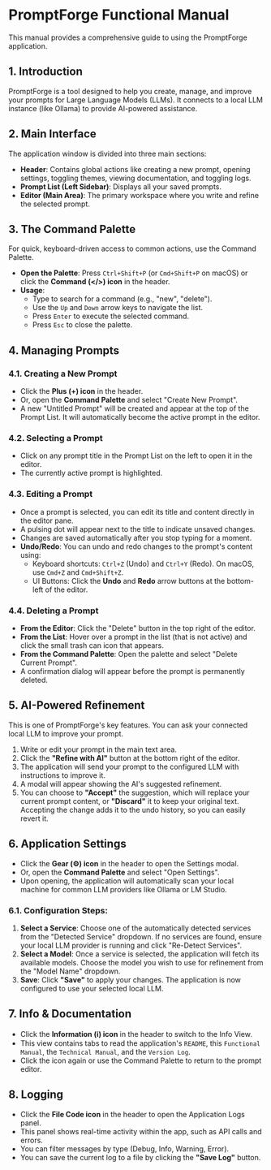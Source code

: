 # PromptForge Functional Manual

This manual provides a comprehensive guide to using the PromptForge application.

## 1. Introduction

PromptForge is a tool designed to help you create, manage, and improve your prompts for Large Language Models (LLMs). It connects to a local LLM instance (like Ollama) to provide AI-powered assistance.

## 2. Main Interface

The application window is divided into three main sections:

- **Header**: Contains global actions like creating a new prompt, opening settings, toggling themes, viewing documentation, and toggling logs.
- **Prompt List (Left Sidebar)**: Displays all your saved prompts.
- **Editor (Main Area)**: The primary workspace where you write and refine the selected prompt.

## 3. The Command Palette

For quick, keyboard-driven access to common actions, use the Command Palette.

- **Open the Palette**: Press `Ctrl+Shift+P` (or `Cmd+Shift+P` on macOS) or click the **Command (</>) icon** in the header.
- **Usage**:
    - Type to search for a command (e.g., "new", "delete").
    - Use the `Up` and `Down` arrow keys to navigate the list.
    - Press `Enter` to execute the selected command.
    - Press `Esc` to close the palette.

## 4. Managing Prompts

### 4.1. Creating a New Prompt

- Click the **Plus (+) icon** in the header.
- Or, open the **Command Palette** and select "Create New Prompt".
- A new "Untitled Prompt" will be created and appear at the top of the Prompt List. It will automatically become the active prompt in the editor.

### 4.2. Selecting a Prompt

- Click on any prompt title in the Prompt List on the left to open it in the editor.
- The currently active prompt is highlighted.

### 4.3. Editing a Prompt

- Once a prompt is selected, you can edit its title and content directly in the editor pane.
- A pulsing dot will appear next to the title to indicate unsaved changes.
- Changes are saved automatically after you stop typing for a moment.
- **Undo/Redo**: You can undo and redo changes to the prompt's content using:
    - Keyboard shortcuts: `Ctrl+Z` (Undo) and `Ctrl+Y` (Redo). On macOS, use `Cmd+Z` and `Cmd+Shift+Z`.
    - UI Buttons: Click the **Undo** and **Redo** arrow buttons at the bottom-left of the editor.

### 4.4. Deleting a Prompt

- **From the Editor**: Click the "Delete" button in the top right of the editor.
- **From the List**: Hover over a prompt in the list (that is not active) and click the small trash can icon that appears.
- **From the Command Palette**: Open the palette and select "Delete Current Prompt".
- A confirmation dialog will appear before the prompt is permanently deleted.

## 5. AI-Powered Refinement

This is one of PromptForge's key features. You can ask your connected local LLM to improve your prompt.

1.  Write or edit your prompt in the main text area.
2.  Click the **"Refine with AI"** button at the bottom right of the editor.
3.  The application will send your prompt to the configured LLM with instructions to improve it.
4.  A modal will appear showing the AI's suggested refinement.
5.  You can choose to **"Accept"** the suggestion, which will replace your current prompt content, or **"Discard"** it to keep your original text. Accepting the change adds it to the undo history, so you can easily revert it.

## 6. Application Settings

- Click the **Gear (⚙️) icon** in the header to open the Settings modal.
- Or, open the **Command Palette** and select "Open Settings".
- Upon opening, the application will automatically scan your local machine for common LLM providers like Ollama or LM Studio.

### 6.1. Configuration Steps:

1.  **Select a Service**: Choose one of the automatically detected services from the "Detected Service" dropdown. If no services are found, ensure your local LLM provider is running and click "Re-Detect Services".
2.  **Select a Model**: Once a service is selected, the application will fetch its available models. Choose the model you wish to use for refinement from the "Model Name" dropdown.
3.  **Save**: Click **"Save"** to apply your changes. The application is now configured to use your selected local LLM.

## 7. Info & Documentation

- Click the **Information (ℹ️) icon** in the header to switch to the Info View.
- This view contains tabs to read the application's `README`, this `Functional Manual`, the `Technical Manual`, and the `Version Log`.
- Click the icon again or use the Command Palette to return to the prompt editor.

## 8. Logging

- Click the **File Code icon** in the header to open the Application Logs panel.
- This panel shows real-time activity within the app, such as API calls and errors.
- You can filter messages by type (Debug, Info, Warning, Error).
- You can save the current log to a file by clicking the **"Save Log"** button.